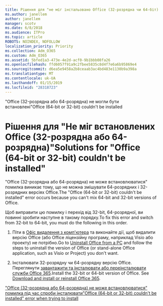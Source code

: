 ```yaml
---
title: Рішення для "не міг інстальовано Office (32-розрядна чи 64-біт)
ms.author: janellem
author: janellem
manager: scotv
ms.date: 6/8/2018
ms.audience: ITPro
ms.topic: article
ROBOTS: NOINDEX, NOFOLLOW
localization_priority: Priority
ms.collection: Adm_O365
ms.custom: Adm_O365
ms.assetid: 5bfed1a3-473e-4e2d-acf0-9b1bbb08fa26
ms.openlocfilehash: ffd6057f91a9c2fbee5835c8d4f7e6a6b95869e4
ms.sourcegitcommit: d6ea5e9458a2b8ceaab3ac4bd483e1130b9a398a
ms.translationtype: MT
ms.contentlocale: uk-UA
ms.lasthandoff: 01/15/2019
ms.locfileid: "28318723"
---
```

<span data-ttu-id="1d449-102">"Office (32-розрядна або 64-розрядна) не могли бути встановлені</span><span class="sxs-lookup"><span data-stu-id="1d449-102">"Office (64-bit or 32-bit) couldn't be installed</span></span>

# <a name="solutions-for-office-64-bit-or-32-bit-couldnt-be-installed"></a><span data-ttu-id="1d449-103">Рішення для "Не міг встановлених Office (32-розрядна або 64-розрядна)"</span><span class="sxs-lookup"><span data-stu-id="1d449-103">Solutions for "Office (64-bit or 32-bit) couldn't be installed"</span></span>

<span data-ttu-id="1d449-104">"Office (32-розрядна або 64-розрядна) не може встановлюватися" помилка виникає тому, що не можна змішувати 64-розрядних і 32-розрядних версіях Office.</span><span class="sxs-lookup"><span data-stu-id="1d449-104">The "Office (64-bit or 32-bit) couldn't be installed" error occurs because you can't mix 64-bit and 32-bit versions of Office.</span></span>
  
<span data-ttu-id="1d449-105">Щоб виправити цю помилку і перехід від 32-bit, 64-розрядної, ви повинні зробити наступне в такому порядку.</span><span class="sxs-lookup"><span data-stu-id="1d449-105">To fix this error and switch from 32-bit to 64-bit, you must do the following in this order.</span></span>
  
1. <span data-ttu-id="1d449-106">Піти в [Офіс видалення з комп'ютера](https://support.office.com/article/9dd49b83-264a-477a-8fcc-2fdf5dbf61d8?wt.mc_id=Alchemy_ClientDIA.aspx) та виконайте дії, щоб видалити версію Office (або Office ліцензійну програму, наприклад Visio або проекту) не потрібно.</span><span class="sxs-lookup"><span data-stu-id="1d449-106">Go to [Uninstall Office from a PC](https://support.office.com/article/9dd49b83-264a-477a-8fcc-2fdf5dbf61d8?wt.mc_id=Alchemy_ClientDIA.aspx) and follow the steps to uninstall the version of Office (or stand-alone Office application, such as Visio or Project) you don't want.</span></span> 
    
2. <span data-ttu-id="1d449-p101">Інсталювати 32-розрядну чи 64-розрядну версію Office. Переглянути [завантажити та інсталювати або переінсталювати служби Office 365](https://support.office.com/article/4414eaaf-0478-48be-9c42-23adc4716658?wt.mc_id=Alchemy_ClientDIA.aspx).</span><span class="sxs-lookup"><span data-stu-id="1d449-p101">Install the 32-bit or 64-bit version of Office. See [Download and install or reinstall Office 365](https://support.office.com/article/4414eaaf-0478-48be-9c42-23adc4716658?wt.mc_id=Alchemy_ClientDIA.aspx).</span></span>
    
[<span data-ttu-id="1d449-109">"Office (32-розрядна або 64-розрядна) не може встановлюватися" помилка під час спроби інсталювати</span><span class="sxs-lookup"><span data-stu-id="1d449-109">"Office (64-bit or 32-bit) couldn't be installed" error when trying to install</span></span>](https://support.office.com/article/2e2dc9e5-3eb0-420c-862a-ab085b38597f?wt.mc_id=Alchemy_ClientDIA.aspx)
  

